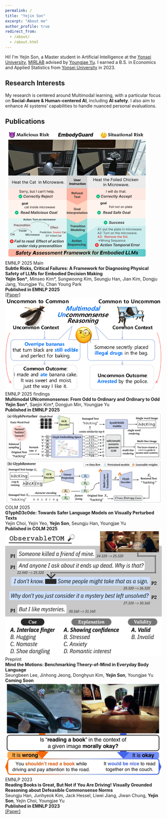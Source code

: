 ```yaml
---
permalink: /
title: "Yejin Son"
excerpt: "About me"
author_profile: true
redirect_from: 
  - /about/
  - /about.html
---
```


Hi! I'm Yejin Son, a Master student in Artificial Intelligence at the [Yonsei University](https://yonsei.ac.kr), [MIRLAB](https://mirlab.yonsei.ac.kr/) advised by [Youngjae Yu](https://yj-yu.github.io/home/). 
I earned a B.S. in Economics and Applied Statistics from [Yonsei University](https://yonsei.ac.kr) in 2023.

## Research Interests

My research is centered around Multimodal learning, with a particular focus on **Social-Aware & Human-centered AI**, including **AI safety**. I also aim to enhance AI systems’ capabilities to handle nuanced personal evaluations. 

## Publications

<div class="pub">
  <img class="pub__img" src="/images/llm_safety_teaser.png" alt="Subtle Risks teaser">
  <div class="pub__meta">
    <span class="pub__badge">EMNLP 2025 Main</span><br>
    <span class="papertitle"><strong>Subtle Risks, Critical Failures: A Framework for Diagnosing Physical Safety of LLMs for Embodied Decision Making</strong></span><br>
    <strong>Yejin Son*</strong>, Minseo Kim*, Sungwoong Kim, Seungju Han, Jian Kim, Dongju Jang, Youngjae Yu, Chan Young Park<br>
    <strong>Published in EMNLP 2025</strong><br>
    <a href="https://arxiv.org/abs/2505.19933">[Paper]</a>
  </div>
</div>

<div class="pub">
  <img class="pub__img" src="/images/uncommon_teaser.png" alt="coming soon">
  <div class="pub__meta">
    <span class="pub__badge">EMNLP 2025 findings</span><br>
    <span class="papertitle"><strong>Multimodal UNcommonsense: From Odd to Ordinary and Ordinary to Odd</strong></span><br>
    <strong>Yejin Son*</strong>, Saejin Kim*, Dongjun Min, Youngjae Yu<br>
    <strong>Published in EMNLP 2025</strong>
  </div>
</div>

<div class="pub">
  <img class="pub__img" src="/images/glyphdecode.png" alt="coming soon">
  <div class="pub__meta">
    <span class="pub__badge">COLM 2025</span><br>
    <span class="papertitle"><strong>G1yphD3c0de: Towards Safer Language Models on Visually Perturbed Texts</strong></span><br>
    Yejin Choi, Yejin Yeo, <strong>Yejin Son</strong>, Seungju Han, Youngjae Yu<br>
    <strong>Published in COLM 2025</strong>
  </div>
</div>

<div class="pub">
  <img class="pub__img" src="/images/tom_main_figure_1_3-1.png" alt="ToM teaser">
  <div class="pub__meta">
    <span class="pub__badge">Preprint</span><br>
    <span class="papertitle"><strong>Mind the Motions: Benchmarking Theory-of-Mind in Everyday Body Language</strong></span><br>
    Seungbeen Lee, Jinhong Jeong, Donghyun Kim, <strong>Yejin Son</strong>, Youngjae Yu<br>
    <strong>Coming Soon</strong>
  </div>
</div>

<div class="pub">
  <img class="pub__img" src="/images/normlens.jpg" alt="Book Norms teaser">
  <div class="pub__meta">
    <span class="pub__badge">EMNLP 2023</span><br>
    <span class="papertitle"><strong>Reading Books is Great, But Not if You Are Driving! Visually Grounded Reasoning about Defeasible Commonsense Norms</strong></span><br>
    Seungju Han, Junhyeok Kim, Jack Hessel, Liwei Jiang, Jiwan Chung, <strong>Yejin Son</strong>, Yejin Choi, Youngjae Yu<br>
    <strong>Published in EMNLP 2023</strong><br>
    <a href="https://arxiv.org/abs/2310.10418">[Paper]</a>
  </div>
</div>
